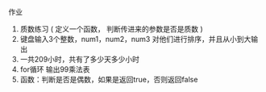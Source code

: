 


作业


1. 质数练习    ( 定义一个函数， 判断传进来的参数是否是质数 )
2. 键盘输入3个整数，num1，num2，num3 对他们进行排序，并且从小到大输出
3. 一共209小时，共有了多少天多少小时
4. for循环 输出99乘法表
5. 函数：判断是否是偶数，如果是返回true，否则返回false